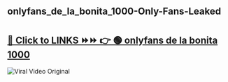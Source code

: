 
 ## onlyfans_de_la_bonita_1000-Only-Fans-Leaked

# <h2><a href="https://clipsfans.com/onlyfans_de_la_bonita_1000&ref=git">🔗 Click to LINKS ⏩⏩ 👉 🟢 onlyfans de la bonita 1000 </a></h2>

<a href="https://clipsfans.com/onlyfans_de_la_bonita_1000&ref=git" rel="nofollow" data-target="animated-image.originalLink"><img src="https://i.ibb.co.com/xMMVF88/686577567.gif" alt="Viral Video Original" style="max-width: 100%; display: inline-block;" data-target="animated-image.originalImage"></a>
